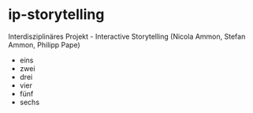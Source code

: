 ip-storytelling
===============

Interdisziplinäres Projekt - Interactive Storytelling  (Nicola Ammon, Stefan Ammon, Philipp Pape)

- eins
- zwei
- drei
- vier
- fünf
- sechs
